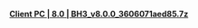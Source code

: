 **[ Client PC | 8.0 | BH3_v8.0.0_3606071aed85.7z ](https://autopatchcn.bh3.com/ptpublic/rel/20241208070032_L5tMaxvchIF0LKZg/PC/BH3_v8.0.0_3606071aed85.7z)**
